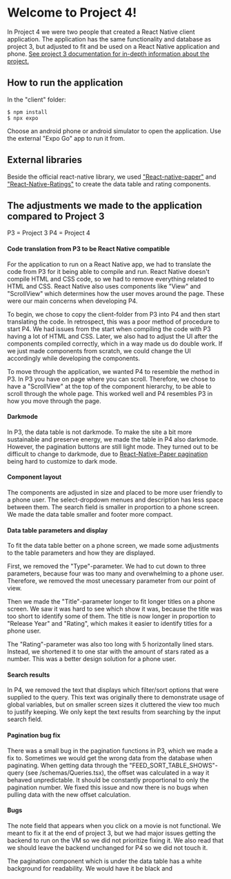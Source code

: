 # Welcome to Project 4!

In Project 4 we were two people that created a React Native client application. The application has the same functionality and database as project 3, but adjusted to fit and be used on a React Native application and phone. [See project 3 documentation for in-depth information about the project.](https://gitlab.stud.idi.ntnu.no/it2810-h22/Team-62/project-3)


## How to run the application
In the "client" folder:
    
    $ npm install
    $ npx expo

Choose an android phone or android simulator to open the application. Use the external "Expo Go" app to run it from.

## External libraries

Beside the official react-native library, we used ["React-native-paper"](https://callstack.github.io/react-native-paper/index.html) and ["React-Native-Ratings"](https://www.npmjs.com/package/react-native-ratings) to create the data table and rating components.

## The adjustments we made to the application compared to Project 3

P3 = Project 3
P4 = Project 4

#### Code translation from P3 to be React Native compatible
For the application to run on a React Native app, we had to translate the code from P3 for it being able to compile and run. React Native doesn't compile HTML and CSS code, so we had to remove everything related to HTML and CSS. React Native also uses components like "View" and "ScrollView" which determines how the user moves around the page. These were our main concerns when developing P4.

To begin, we chose to copy the client-folder from P3 into P4 and then start translating the code. In retrospect, this was a poor method of procedure to start P4. We had issues from the start when compiling the code with P3 having a lot of HTML and CSS. Later, we also had to adjust the UI after the components compiled correctly, which in a way made us do double work. If we just made components from scratch, we could change the UI accordingly while developing the components.

To move through the application, we wanted P4 to resemble the method in P3. In P3 you have on page where you can scroll. Therefore, we chose to have a "ScrollView" at the top of the component hierarchy, to be able to scroll through the whole page. This worked well and P4 resembles P3 in how you move through the page.


#### Darkmode
In P3, the data table is not darkmode. To make the site a bit more sustainable and preserve energy, we made the table in P4 also darkmode. However, the pagination buttons are still light mode. They turned out to be difficult to change to darkmode, due to [React-Native-Paper pagination](https://callstack.github.io/react-native-paper/data-table-pagination.html) being hard to customize to dark mode.

#### Component layout
The components are adjusted in size and placed to be more user friendly to a phone user. The select-dropdown menues and description has less space between them. The search field is smaller in proportion to a phone screen. We made the data table smaller and footer more compact.

#### Data table parameters and display
To fit the data table better on a phone screen, we made some adjustments to the table parameters and how they are displayed. 

First, we removed the "Type"-parameter. We had to cut down to three parameters, because four was too many and overwhelming to a phone user. Therefore, we removed the most unecessary parameter from our point of view.

Then we made the "Title"-parameter longer to fit longer titles on a phone screen. We saw it was hard to see which show it was, because the title was too short to identify some of them. The title is now longer in proportion to "Release Year" and "Rating", which makes it easier to identify titles for a phone user. 

The "Rating"-parameter was also too long with 5 horizontally lined stars. Instead, we shortened it to one star with the amount of stars rated as a number. This was a better design solution for a phone user. 

#### Search results
In P4, we removed the text that displays which filter/sort options that were supplied to the query. This text was originally there to demonstrate usage of global variables, but on smaller screen sizes it cluttered the view too much to justify keeping. We only kept the text results from searching by the input search field.

#### Pagination bug fix
There was a small bug in the pagination functions in P3, which we made a fix to. Sometimes we would get the wrong data from the database when paginating. When getting data through the "FEED_SORT_TABLE_SHOWS"-query (see /schemas/Queries.tsx), the offset was calculated in a way it behaved unpredictable. It should be constantly proportional to only the pagination number. We fixed this issue and now there is no bugs when pulling data with the new offset calculation.

#### Bugs
The note field that appears when you click on a movie is not functional. We meant to fix it at the end of project 3, but we had major issues getting the backend to run on the VM so we did not prioritize fixing it. We also read that we should leave the backend unchanged for P4 so we did not touch it. 

The pagination component which is under the data table has a white background for readability. We would have it be black and 
